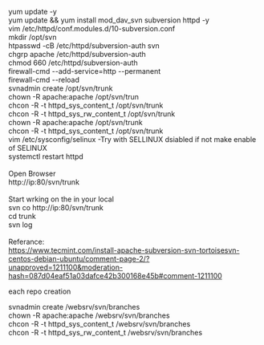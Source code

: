 yum update -y<br/>
yum update && yum install mod_dav_svn subversion httpd -y<br/>
vim /etc/httpd/conf.modules.d/10-subversion.conf<br/>
mkdir /opt/svn<br/>
htpasswd -cB /etc/httpd/subversion-auth svn<br/>
chgrp apache /etc/httpd/subversion-auth<br/>
chmod 660 /etc/httpd/subversion-auth<br/>
firewall-cmd --add-service=http --permanent<br/>
firewall-cmd --reload <br/>
svnadmin create /opt/svn/trunk<br/>
chown -R apache:apache /opt/svn/trun<br/>
chcon -R -t httpd_sys_content_t  /opt/svn/trunk<br/>
chcon -R -t httpd_sys_rw_content_t /opt/svn/trunk<br/>
chown -R apache:apache /opt/svn/trunk<br/>
chcon -R -t httpd_sys_content_t  /opt/svn/trunk<br/>
vim /etc/sysconfig/selinux -Try with SELLINUX dsiabled if not make enable of SELINUX<br/>
systemctl restart httpd<br/>
<br/>
Open Browser<br/>
http://ip:80/svn/trunk<br/>
<br/>
Start wrking on the in your local<br/>
svn co http://ip:80/svn/trunk<br/>
cd trunk<br/>
svn log<br/>
<br/>
Referance:<br/>
https://www.tecmint.com/install-apache-subversion-svn-tortoisesvn-centos-debian-ubuntu/comment-page-2/?unapproved=1211100&moderation-hash=087d04eaf51a03dafce42b300168e45b#comment-1211100<br/>

each repo creation

svnadmin  create  /websrv/svn/branches<br/>
chown -R apache:apache /websrv/svn/branches<br/>
chcon -R -t httpd_sys_content_t /websrv/svn/branches<br/>
chcon -R -t httpd_sys_rw_content_t /websrv/svn/branches<br/>

